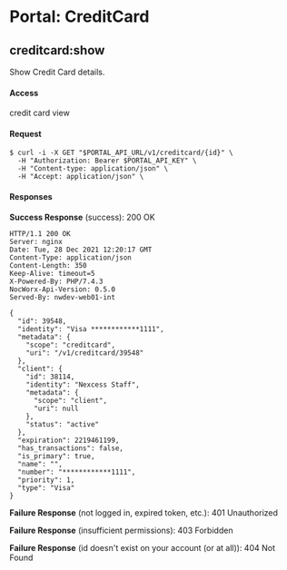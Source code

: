 # Portal: CreditCard

## creditcard:show
Show Credit Card details.

#### Access
credit card view

#### Request
```
$ curl -i -X GET "$PORTAL_API_URL/v1/creditcard/{id}" \
  -H "Authorization: Bearer $PORTAL_API_KEY" \
  -H "Content-type: application/json" \
  -H "Accept: application/json" \
```

#### Responses
**Success Response** (success): 200 OK
```
HTTP/1.1 200 OK
Server: nginx
Date: Tue, 28 Dec 2021 12:20:17 GMT
Content-Type: application/json
Content-Length: 350
Keep-Alive: timeout=5
X-Powered-By: PHP/7.4.3
NocWorx-Api-Version: 0.5.0
Served-By: nwdev-web01-int

{
  "id": 39548,
  "identity": "Visa ************1111",
  "metadata": {
    "scope": "creditcard",
    "uri": "/v1/creditcard/39548"
  },
  "client": {
    "id": 38114,
    "identity": "Nexcess Staff",
    "metadata": {
      "scope": "client",
      "uri": null
    },
    "status": "active"
  },
  "expiration": 2219461199,
  "has_transactions": false,
  "is_primary": true,
  "name": "",
  "number": "************1111",
  "priority": 1,
  "type": "Visa"
}
```

**Failure Response** (not logged in, expired token, etc.): 401 Unauthorized

**Failure Response** (insufficient permissions): 403 Forbidden

**Failure Response** (id doesn't exist on your account (or at all)): 404 Not Found